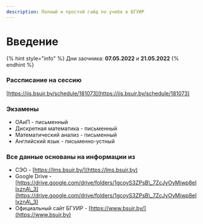 ```yaml
---
description: Полный и простой гайд по учебе в БГУИР
---
```


# Введение

{% hint style="info" %}
Дни заочника: **07.05.2022** и **21.05.2022**
{% endhint %}

### Рассписание на сессию

[https://iis.bsuir.by/schedule/181073](https://iis.bsuir.by/schedule/181073)

### Экзамены

* ОАиП - письменный
* Дискретная математика - письменный
* Математический анализ - письменный
* Английский язык - письменно-устный

### Все данные основаны на информации из

* СЭО - [https://lms.bsuir.by/](https://lms.bsuir.by)
* Google Drive - [https://drive.google.com/drive/folders/1gcoyS3ZPsB\_7ZcJyOyMiwp8eIIxznA\_3](https://drive.google.com/drive/folders/1gcoyS3ZPsB\_7ZcJyOyMiwp8eIIxznA\_3)
* Официальный сайт БГУИР - [https://www.bsuir.by/](https://www.bsuir.by)
